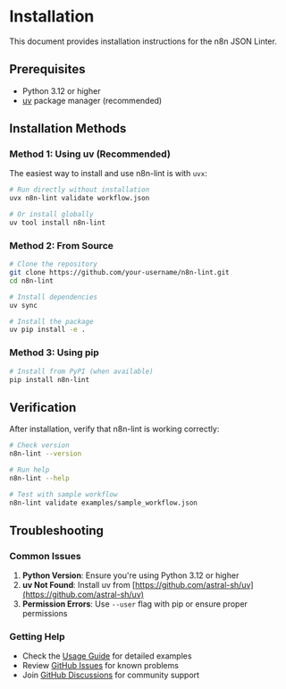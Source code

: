 # Installation

This document provides installation instructions for the n8n JSON Linter.

## Prerequisites

- Python 3.12 or higher
- [uv](https://github.com/astral-sh/uv) package manager (recommended)

## Installation Methods

### Method 1: Using uv (Recommended)

The easiest way to install and use n8n-lint is with `uvx`:

```bash
# Run directly without installation
uvx n8n-lint validate workflow.json

# Or install globally
uv tool install n8n-lint
```

### Method 2: From Source

```bash
# Clone the repository
git clone https://github.com/your-username/n8n-lint.git
cd n8n-lint

# Install dependencies
uv sync

# Install the package
uv pip install -e .
```

### Method 3: Using pip

```bash
# Install from PyPI (when available)
pip install n8n-lint
```

## Verification

After installation, verify that n8n-lint is working correctly:

```bash
# Check version
n8n-lint --version

# Run help
n8n-lint --help

# Test with sample workflow
n8n-lint validate examples/sample_workflow.json
```

## Troubleshooting

### Common Issues

1. **Python Version**: Ensure you're using Python 3.12 or higher
2. **uv Not Found**: Install uv from [https://github.com/astral-sh/uv](https://github.com/astral-sh/uv)
3. **Permission Errors**: Use `--user` flag with pip or ensure proper permissions

### Getting Help

- Check the [Usage Guide](usage.md) for detailed examples
- Review [GitHub Issues](https://github.com/your-username/n8n-lint/issues) for known problems
- Join [GitHub Discussions](https://github.com/your-username/n8n-lint/discussions) for community support

